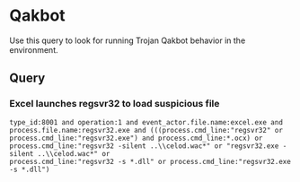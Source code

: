 # Qakbot

Use this query to look for running Trojan Qakbot behavior in the environment.

## Query

### Excel launches regsvr32 to load suspicious file

```
type_id:8001 and operation:1 and event_actor.file.name:excel.exe and process.file.name:regsvr32.exe and (((process.cmd_line:"regsvr32" or process.cmd_line:"regsvr32.exe") and process.cmd_line:*.ocx) or process.cmd_line:"regsvr32 -silent ..\\celod.wac*" or "regsvr32.exe -silent ..\\celod.wac*" or 
process.cmd_line:"regsvr32 -s *.dll" or process.cmd_line:"regsvr32.exe -s *.dll")


```
